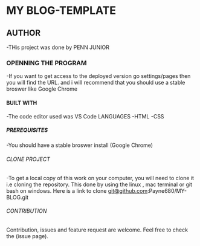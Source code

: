 # MY BLOG-TEMPLATE
## AUTHOR
-THis project was done by PENN JUNIOR
### OPENNING THE PROGRAM
-If you want to get access to the deployed version go settings/pages then you will find the URL. and i will recommend that you should use a stable broswer like Google Chrome
#### BUILT WITH
-The code editor used was VS Code
LANGUAGES
 -HTML
 -CSS
##### PREREQUISITES
 -You should have a stable broswer install (Google Chrome)
###### CLONE PROJECT
  -To get a local copy of this work on your computer, you will need to clone it i.e cloning the repository. This done   by using the linux , mac terminal or git bash  on windows.
  Here is a link to clone git@github.com:Payne680/MY-BLOG.git
###### CONTRIBUTION
Contribution, issues and feature request are welcome.
Feel free to check the (issue page).

